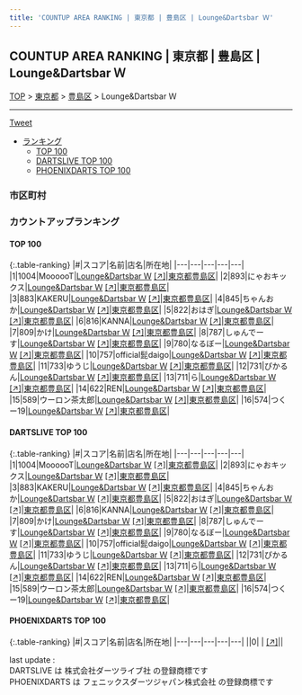 ```yaml
---
title: 'COUNTUP AREA RANKING | 東京都 | 豊島区 | Lounge&Dartsbar Ｗ'
---
```

## COUNTUP AREA RANKING | 東京都 | 豊島区 | Lounge&Dartsbar Ｗ

[TOP](/darts/rank/) > [東京都](/darts/rank/東京都/) > [豊島区](/darts/rank/東京都/豊島区/) > Lounge&Dartsbar Ｗ

___

<a href="https://twitter.com/share?ref_src=twsrc%5Etfw" data-text="COUNTUP AREA RANKING | 東京都豊島区Lounge&Dartsbar Ｗ" class="twitter-share-button" data-hashtags="DARTSLIVE,PHOENIXDARTS,darts,ダーツ" data-show-count="false">Tweet</a>

* [ランキング](#カウントアップランキング)
    * [TOP 100](#top-100)
    * [DARTSLIVE TOP 100](#dartslive-top-100)
    * [PHOENIXDARTS TOP 100](#phoenixdarts-top-100)

### 市区町村

<ul>

</ul>

### カウントアップランキング

#### TOP 100



{:.table-ranking}
|#|スコア|名前|店名|所在地|
|---|---|---|---|---|
|1|1004|<span class="rank-name-dl">MoooooT</span>|<a href="/darts/rank/shops/ba948a5fb8324a88790ab824ce8730e5.html">Lounge&Dartsbar Ｗ</a> <a href="https://search.dartslive.com/jp/shop/ba948a5fb8324a88790ab824ce8730e5">[↗]</a>|<a href="/darts/rank/東京都/豊島区">東京都豊島区</a>|
|2|893|<span class="rank-name-dl">にゃおキックス</span>|<a href="/darts/rank/shops/ba948a5fb8324a88790ab824ce8730e5.html">Lounge&Dartsbar Ｗ</a> <a href="https://search.dartslive.com/jp/shop/ba948a5fb8324a88790ab824ce8730e5">[↗]</a>|<a href="/darts/rank/東京都/豊島区">東京都豊島区</a>|
|3|883|<span class="rank-name-dl">KAKERU</span>|<a href="/darts/rank/shops/ba948a5fb8324a88790ab824ce8730e5.html">Lounge&Dartsbar Ｗ</a> <a href="https://search.dartslive.com/jp/shop/ba948a5fb8324a88790ab824ce8730e5">[↗]</a>|<a href="/darts/rank/東京都/豊島区">東京都豊島区</a>|
|4|845|<span class="rank-name-dl">ちゃんおか</span>|<a href="/darts/rank/shops/ba948a5fb8324a88790ab824ce8730e5.html">Lounge&Dartsbar Ｗ</a> <a href="https://search.dartslive.com/jp/shop/ba948a5fb8324a88790ab824ce8730e5">[↗]</a>|<a href="/darts/rank/東京都/豊島区">東京都豊島区</a>|
|5|822|<span class="rank-name-dl">おはぎ</span>|<a href="/darts/rank/shops/ba948a5fb8324a88790ab824ce8730e5.html">Lounge&Dartsbar Ｗ</a> <a href="https://search.dartslive.com/jp/shop/ba948a5fb8324a88790ab824ce8730e5">[↗]</a>|<a href="/darts/rank/東京都/豊島区">東京都豊島区</a>|
|6|816|<span class="rank-name-dl">KANNA</span>|<a href="/darts/rank/shops/ba948a5fb8324a88790ab824ce8730e5.html">Lounge&Dartsbar Ｗ</a> <a href="https://search.dartslive.com/jp/shop/ba948a5fb8324a88790ab824ce8730e5">[↗]</a>|<a href="/darts/rank/東京都/豊島区">東京都豊島区</a>|
|7|809|<span class="rank-name-dl">かけ</span>|<a href="/darts/rank/shops/ba948a5fb8324a88790ab824ce8730e5.html">Lounge&Dartsbar Ｗ</a> <a href="https://search.dartslive.com/jp/shop/ba948a5fb8324a88790ab824ce8730e5">[↗]</a>|<a href="/darts/rank/東京都/豊島区">東京都豊島区</a>|
|8|787|<span class="rank-name-dl">しゅんでーす</span>|<a href="/darts/rank/shops/ba948a5fb8324a88790ab824ce8730e5.html">Lounge&Dartsbar Ｗ</a> <a href="https://search.dartslive.com/jp/shop/ba948a5fb8324a88790ab824ce8730e5">[↗]</a>|<a href="/darts/rank/東京都/豊島区">東京都豊島区</a>|
|9|780|<span class="rank-name-dl">なるぼー</span>|<a href="/darts/rank/shops/ba948a5fb8324a88790ab824ce8730e5.html">Lounge&Dartsbar Ｗ</a> <a href="https://search.dartslive.com/jp/shop/ba948a5fb8324a88790ab824ce8730e5">[↗]</a>|<a href="/darts/rank/東京都/豊島区">東京都豊島区</a>|
|10|757|<span class="rank-name-dl">official髭daigo</span>|<a href="/darts/rank/shops/ba948a5fb8324a88790ab824ce8730e5.html">Lounge&Dartsbar Ｗ</a> <a href="https://search.dartslive.com/jp/shop/ba948a5fb8324a88790ab824ce8730e5">[↗]</a>|<a href="/darts/rank/東京都/豊島区">東京都豊島区</a>|
|11|733|<span class="rank-name-dl">ゆうじ</span>|<a href="/darts/rank/shops/ba948a5fb8324a88790ab824ce8730e5.html">Lounge&Dartsbar Ｗ</a> <a href="https://search.dartslive.com/jp/shop/ba948a5fb8324a88790ab824ce8730e5">[↗]</a>|<a href="/darts/rank/東京都/豊島区">東京都豊島区</a>|
|12|731|<span class="rank-name-dl">ぴかるん</span>|<a href="/darts/rank/shops/ba948a5fb8324a88790ab824ce8730e5.html">Lounge&Dartsbar Ｗ</a> <a href="https://search.dartslive.com/jp/shop/ba948a5fb8324a88790ab824ce8730e5">[↗]</a>|<a href="/darts/rank/東京都/豊島区">東京都豊島区</a>|
|13|711|<span class="rank-name-dl">ら</span>|<a href="/darts/rank/shops/ba948a5fb8324a88790ab824ce8730e5.html">Lounge&Dartsbar Ｗ</a> <a href="https://search.dartslive.com/jp/shop/ba948a5fb8324a88790ab824ce8730e5">[↗]</a>|<a href="/darts/rank/東京都/豊島区">東京都豊島区</a>|
|14|622|<span class="rank-name-dl">REN</span>|<a href="/darts/rank/shops/ba948a5fb8324a88790ab824ce8730e5.html">Lounge&Dartsbar Ｗ</a> <a href="https://search.dartslive.com/jp/shop/ba948a5fb8324a88790ab824ce8730e5">[↗]</a>|<a href="/darts/rank/東京都/豊島区">東京都豊島区</a>|
|15|589|<span class="rank-name-dl">ウーロン茶太郎</span>|<a href="/darts/rank/shops/ba948a5fb8324a88790ab824ce8730e5.html">Lounge&Dartsbar Ｗ</a> <a href="https://search.dartslive.com/jp/shop/ba948a5fb8324a88790ab824ce8730e5">[↗]</a>|<a href="/darts/rank/東京都/豊島区">東京都豊島区</a>|
|16|574|<span class="rank-name-dl">つくー19</span>|<a href="/darts/rank/shops/ba948a5fb8324a88790ab824ce8730e5.html">Lounge&Dartsbar Ｗ</a> <a href="https://search.dartslive.com/jp/shop/ba948a5fb8324a88790ab824ce8730e5">[↗]</a>|<a href="/darts/rank/東京都/豊島区">東京都豊島区</a>|


#### DARTSLIVE TOP 100



{:.table-ranking}
|#|スコア|名前|店名|所在地|
|---|---|---|---|---|
|1|1004|<span class="rank-name-dl">MoooooT</span>|<a href="/darts/rank/shops/ba948a5fb8324a88790ab824ce8730e5.html">Lounge&Dartsbar Ｗ</a> <a href="https://search.dartslive.com/jp/shop/ba948a5fb8324a88790ab824ce8730e5">[↗]</a>|<a href="/darts/rank/東京都/豊島区">東京都豊島区</a>|
|2|893|<span class="rank-name-dl">にゃおキックス</span>|<a href="/darts/rank/shops/ba948a5fb8324a88790ab824ce8730e5.html">Lounge&Dartsbar Ｗ</a> <a href="https://search.dartslive.com/jp/shop/ba948a5fb8324a88790ab824ce8730e5">[↗]</a>|<a href="/darts/rank/東京都/豊島区">東京都豊島区</a>|
|3|883|<span class="rank-name-dl">KAKERU</span>|<a href="/darts/rank/shops/ba948a5fb8324a88790ab824ce8730e5.html">Lounge&Dartsbar Ｗ</a> <a href="https://search.dartslive.com/jp/shop/ba948a5fb8324a88790ab824ce8730e5">[↗]</a>|<a href="/darts/rank/東京都/豊島区">東京都豊島区</a>|
|4|845|<span class="rank-name-dl">ちゃんおか</span>|<a href="/darts/rank/shops/ba948a5fb8324a88790ab824ce8730e5.html">Lounge&Dartsbar Ｗ</a> <a href="https://search.dartslive.com/jp/shop/ba948a5fb8324a88790ab824ce8730e5">[↗]</a>|<a href="/darts/rank/東京都/豊島区">東京都豊島区</a>|
|5|822|<span class="rank-name-dl">おはぎ</span>|<a href="/darts/rank/shops/ba948a5fb8324a88790ab824ce8730e5.html">Lounge&Dartsbar Ｗ</a> <a href="https://search.dartslive.com/jp/shop/ba948a5fb8324a88790ab824ce8730e5">[↗]</a>|<a href="/darts/rank/東京都/豊島区">東京都豊島区</a>|
|6|816|<span class="rank-name-dl">KANNA</span>|<a href="/darts/rank/shops/ba948a5fb8324a88790ab824ce8730e5.html">Lounge&Dartsbar Ｗ</a> <a href="https://search.dartslive.com/jp/shop/ba948a5fb8324a88790ab824ce8730e5">[↗]</a>|<a href="/darts/rank/東京都/豊島区">東京都豊島区</a>|
|7|809|<span class="rank-name-dl">かけ</span>|<a href="/darts/rank/shops/ba948a5fb8324a88790ab824ce8730e5.html">Lounge&Dartsbar Ｗ</a> <a href="https://search.dartslive.com/jp/shop/ba948a5fb8324a88790ab824ce8730e5">[↗]</a>|<a href="/darts/rank/東京都/豊島区">東京都豊島区</a>|
|8|787|<span class="rank-name-dl">しゅんでーす</span>|<a href="/darts/rank/shops/ba948a5fb8324a88790ab824ce8730e5.html">Lounge&Dartsbar Ｗ</a> <a href="https://search.dartslive.com/jp/shop/ba948a5fb8324a88790ab824ce8730e5">[↗]</a>|<a href="/darts/rank/東京都/豊島区">東京都豊島区</a>|
|9|780|<span class="rank-name-dl">なるぼー</span>|<a href="/darts/rank/shops/ba948a5fb8324a88790ab824ce8730e5.html">Lounge&Dartsbar Ｗ</a> <a href="https://search.dartslive.com/jp/shop/ba948a5fb8324a88790ab824ce8730e5">[↗]</a>|<a href="/darts/rank/東京都/豊島区">東京都豊島区</a>|
|10|757|<span class="rank-name-dl">official髭daigo</span>|<a href="/darts/rank/shops/ba948a5fb8324a88790ab824ce8730e5.html">Lounge&Dartsbar Ｗ</a> <a href="https://search.dartslive.com/jp/shop/ba948a5fb8324a88790ab824ce8730e5">[↗]</a>|<a href="/darts/rank/東京都/豊島区">東京都豊島区</a>|
|11|733|<span class="rank-name-dl">ゆうじ</span>|<a href="/darts/rank/shops/ba948a5fb8324a88790ab824ce8730e5.html">Lounge&Dartsbar Ｗ</a> <a href="https://search.dartslive.com/jp/shop/ba948a5fb8324a88790ab824ce8730e5">[↗]</a>|<a href="/darts/rank/東京都/豊島区">東京都豊島区</a>|
|12|731|<span class="rank-name-dl">ぴかるん</span>|<a href="/darts/rank/shops/ba948a5fb8324a88790ab824ce8730e5.html">Lounge&Dartsbar Ｗ</a> <a href="https://search.dartslive.com/jp/shop/ba948a5fb8324a88790ab824ce8730e5">[↗]</a>|<a href="/darts/rank/東京都/豊島区">東京都豊島区</a>|
|13|711|<span class="rank-name-dl">ら</span>|<a href="/darts/rank/shops/ba948a5fb8324a88790ab824ce8730e5.html">Lounge&Dartsbar Ｗ</a> <a href="https://search.dartslive.com/jp/shop/ba948a5fb8324a88790ab824ce8730e5">[↗]</a>|<a href="/darts/rank/東京都/豊島区">東京都豊島区</a>|
|14|622|<span class="rank-name-dl">REN</span>|<a href="/darts/rank/shops/ba948a5fb8324a88790ab824ce8730e5.html">Lounge&Dartsbar Ｗ</a> <a href="https://search.dartslive.com/jp/shop/ba948a5fb8324a88790ab824ce8730e5">[↗]</a>|<a href="/darts/rank/東京都/豊島区">東京都豊島区</a>|
|15|589|<span class="rank-name-dl">ウーロン茶太郎</span>|<a href="/darts/rank/shops/ba948a5fb8324a88790ab824ce8730e5.html">Lounge&Dartsbar Ｗ</a> <a href="https://search.dartslive.com/jp/shop/ba948a5fb8324a88790ab824ce8730e5">[↗]</a>|<a href="/darts/rank/東京都/豊島区">東京都豊島区</a>|
|16|574|<span class="rank-name-dl">つくー19</span>|<a href="/darts/rank/shops/ba948a5fb8324a88790ab824ce8730e5.html">Lounge&Dartsbar Ｗ</a> <a href="https://search.dartslive.com/jp/shop/ba948a5fb8324a88790ab824ce8730e5">[↗]</a>|<a href="/darts/rank/東京都/豊島区">東京都豊島区</a>|


#### PHOENIXDARTS TOP 100



{:.table-ranking}
|#|スコア|名前|店名|所在地|
|---|---|---|---|---|
||0|<span class="rank-name-dl"> </span>|<a href="/darts/rank/shops/.html"></a> <a href="">[↗]</a>|<a href="/darts/rank//"></a>|


<div class="footer border-top border-gray-light mt-5 pt-3 text-right text-gray">
    last update : <span style="font-weight: italic" id="foot_last_modified"></span><br />
    DARTSLIVE は 株式会社ダーツライブ社 の登録商標です<br />
    PHOENIXDARTS は フェニックスダーツジャパン株式会社 の登録商標です<br />
</div>

<script src="https://cdnjs.cloudflare.com/ajax/libs/jquery.tablesorter/2.31.3/js/jquery.tablesorter.min.js" integrity="sha512-qzgd5cYSZcosqpzpn7zF2ZId8f/8CHmFKZ8j7mU4OUXTNRd5g+ZHBPsgKEwoqxCtdQvExE5LprwwPAgoicguNg==" crossorigin="anonymous" referrerpolicy="no-referrer"></script>
<link rel="stylesheet" href="https://cdnjs.cloudflare.com/ajax/libs/jquery.tablesorter/2.31.3/css/theme.default.min.css" integrity="sha512-wghhOJkjQX0Lh3NSWvNKeZ0ZpNn+SPVXX1Qyc9OCaogADktxrBiBdKGDoqVUOyhStvMBmJQ8ZdMHiR3wuEq8+w==" crossorigin="anonymous" referrerpolicy="no-referrer" />
<script>
$(function() {
    $(".table-ranking").tablesorter({sortList:[[0, 0]]});
    $("#foot_last_modified").text(formatDate(new Date(document.lastModified), 'yyyy-MM-dd HH:mm:ss'));
});
</script>

<script async src="https://platform.twitter.com/widgets.js" charset="utf-8"></script>